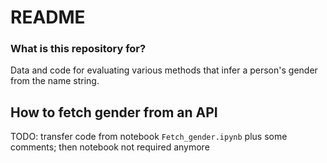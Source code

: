 # README #


### What is this repository for? ###

Data and code for evaluating various methods that infer a person's gender from the name string.


## How to fetch gender from an API

TODO: transfer code from notebook `Fetch_gender.ipynb` plus some comments; then notebook not required anymore